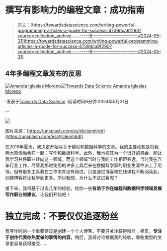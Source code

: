 # 撰写有影响力的编程文章：成功指南

> 原文：[https://towardsdatascience.com/writing-powerful-programming-articles-a-guide-for-success-4739dca9f290?source=collection_archive---------8-----------------------#2024-05-31](https://towardsdatascience.com/writing-powerful-programming-articles-a-guide-for-success-4739dca9f290?source=collection_archive---------8-----------------------#2024-05-31)

## 4年多编程文章发布的反思

[](https://amandaiglesiasmoreno.medium.com/?source=post_page---byline--4739dca9f290--------------------------------)[![Amanda Iglesias Moreno](../Images/9cff03d0c0caaa9a8aa53c4c34c90cac.png)](https://amandaiglesiasmoreno.medium.com/?source=post_page---byline--4739dca9f290--------------------------------)[](https://towardsdatascience.com/?source=post_page---byline--4739dca9f290--------------------------------)[![Towards Data Science](../Images/a6ff2676ffcc0c7aad8aaf1d79379785.png)](https://towardsdatascience.com/?source=post_page---byline--4739dca9f290--------------------------------) [Amanda Iglesias Moreno](https://amandaiglesiasmoreno.medium.com/?source=post_page---byline--4739dca9f290--------------------------------)

·发表于[Towards Data Science](https://towardsdatascience.com/?source=post_page---byline--4739dca9f290--------------------------------) ·阅读时间6分钟·2024年5月31日

--

![](../Images/073fba889b44e7950d691823bd331af9.png)

图片来源：[https://unsplash.com/es/@clemhlrdt](https://unsplash.com/es/@clemhlrdt)

在2019年夏天，我决定开始写关于编程和数据科学的文章。我的主要动机是将我两大热情融合在一起：写作和数据科学。此外，我也视其为一个很好的机会，能让我学习并将职业转向这一领域，而这个领域当时与我的工作相距甚远。当时我在汽车行业工作，尽管我那时使用的许多工具后来在数据科学家的职业生涯中派上了用场，但有很多工具我在工作中并没有用过，只是通过博客和在线课程不断阅读到。创建博客将让我学到更多。所以我想，为什么不试试看呢？

接下来，我将基于过去几年的经验，给你一些**有助于你在编程和数据科学领域发展写作职业的建议**。让我们开始吧！

# 独立完成：不要仅仅追逐粉丝

我写作时的一个重要建议是创建一个个人博客。不要只关注获得粉丝；相反，**专注于创作代表你热爱做的事情的内容**。稍后，我将讨论根据我的经验，哪些类型的文章更容易获得接受……

